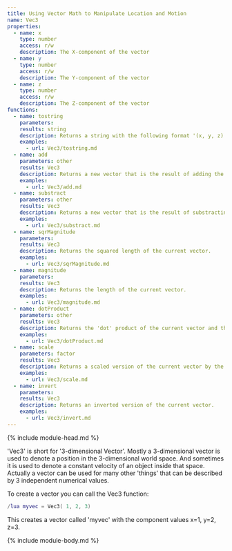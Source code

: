 ```yaml
---
title: Using Vector Math to Manipulate Location and Motion
name: Vec3
properties:
  - name: x
    type: number
    access: r/w
    description: The X-component of the vector
  - name: y
    type: number
    access: r/w
    description: The Y-component of the vector
  - name: z
    type: number
    access: r/w
    description: The Z-component of the vector
functions:
  - name: tostring
    parameters:
    results: string
    description: Returns a string with the following format '(x, y, z)'.
    examples:
      - url: Vec3/tostring.md
  - name: add
    parameters: other
    results: Vec3
    description: Returns a new vector that is the result of adding the other vector to the current vector.
    examples:
      - url: Vec3/add.md
  - name: substract
    parameters: other
    results: Vec3
    description: Returns a new vector that is the result of substracting the other vector from the current vector.
    examples:
      - url: Vec3/substract.md
  - name: sqrMagnitude
    parameters:
    results: Vec3
    description: Returns the squared length of the current vector.
    examples:
      - url: Vec3/sqrMagnitude.md
  - name: magnitude
    parameters:
    results: Vec3
    description: Returns the length of the current vector.
    examples:
      - url: Vec3/magnitude.md
  - name: dotProduct
    parameters: other
    results: Vec3
    description: Returns the 'dot' product of the current vector and the other vector.
    examples:
      - url: Vec3/dotProduct.md
  - name: scale
    parameters: factor
    results: Vec3
    description: Returns a scaled version of the current vector by the given factor.
    examples:
      - url: Vec3/scale.md
  - name: invert
    parameters:
    results: Vec3
    description: Returns an inverted version of the current vector.
    examples:
      - url: Vec3/invert.md
---
```

{% include module-head.md %}

'Vec3' is short for '3-dimensional Vector'.
Mostly a 3-dimensional vector is used to denote a position in the
3-dimensional world space. And sometimes it is used to denote a constant velocity
of an object inside that space.
Actually a vector can be used for many other 'things' that can be described by
3 independent numerical values.

To create a vector you can call the Vec3 function:
```lua
/lua myvec = Vec3( 1, 2, 3)
```
This creates a vector called 'myvec' with the component values x=1, y=2, z=3.

{% include module-body.md %}
